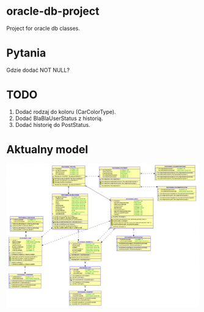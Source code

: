 # oracle-db-project
Project for oracle db classes.

# Pytania
Gdzie dodać NOT NULL?

# TODO
1. Dodać rodzaj do koloru (CarColorType).
2. Dodać BlaBlaUserStatus z historią.
3. Dodać historię do PostStatus.

# Aktualny model
![alt text](model.png "Title")
